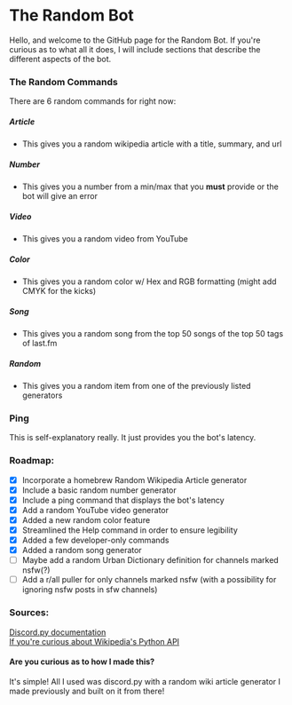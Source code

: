 # The Random Bot
Hello, and welcome to the GitHub page for the Random Bot. If you're curious as to what all it does, I will include sections that describe the different aspects of the bot.


### The Random Commands
There are 6 random commands for right now:
##### Article
 - This gives you a random wikipedia article with a title, summary, and url
##### Number
 - This gives you a number from a min/max that you **must** provide or the bot will give an error
##### Video
 - This gives you a random video from YouTube
##### Color
 - This gives you a random color w/ Hex and RGB formatting (might add CMYK for the kicks)
##### Song
 - This gives you a random song from the top 50 songs of the top 50 tags of last.fm
##### Random
 - This gives you a random item from one of the previously listed generators

### Ping
This is self-explanatory really. It just provides you the bot's latency.

### Roadmap:
- [x] Incorporate a homebrew Random Wikipedia Article generator
- [x] Include a basic random number generator
- [x] Include a ping command that displays the bot's latency
- [x] Add a random YouTube video generator
- [x] Added a new random color feature
- [x] Streamlined the Help command in order to ensure legibility
- [x] Added a few developer-only commands
- [x] Added a random song generator
- [ ] Maybe add a random Urban Dictionary definition for channels marked nsfw(?)
- [ ] Add a r/all puller for only channels marked nsfw (with a possibility for ignoring nsfw posts in sfw channels)

### Sources:
[Discord.py documentation](https://discordpy.readthedocs.io/en/latest/) <br/>
[If you're curious about Wikipedia's Python API](https://stackabuse.com/getting-started-with-pythons-wikipedia-api/)

#### Are you curious as to how I made this?
It's simple! All I used was discord.py with a random wiki article generator I made previously and built on it from there!

